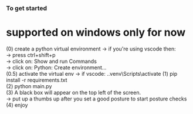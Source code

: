 ### To get started 

# supported on windows only for now

(0) create a python virtual environment 
    -> if you're using vscode then: <br />
            -> press ctrl+shift+p <br />
            -> click on: Show and run Commands <br />
            -> click on: Python: Create environment... <br />
(0.5) activate the virtual env
    -> if vscode: .\.venv\Scripts\activate
(1) pip install -r requirements.txt <br />
(2) python main.py <br />
(3) A black box will appear on the top left of the screen.  <br />
    -> put up a thumbs up after you set a good posture to start posture checks <br />
(4) enjoy 
